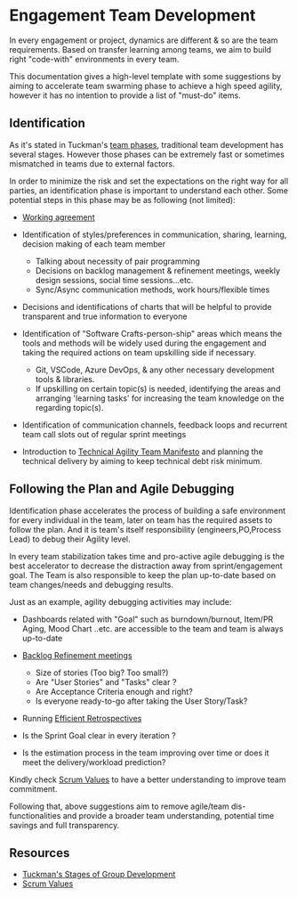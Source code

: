 # Engagement Team Development

In every engagement or project, dynamics are different & so are the team requirements. Based on transfer learning among teams, we aim to build right "code-with" environments in every team.

This documentation gives a high-level template with some suggestions by aiming to accelerate team swarming phase to achieve a high speed agility, however it has no intention to provide a list of "must-do" items.

## Identification

As it's stated in Tuckman's [team phases](https://en.wikipedia.org/wiki/Tuckman%27s_stages_of_group_development), traditional team development has several stages.
However those phases can be extremely fast or sometimes mismatched in teams due to external factors.

In order to minimize the risk and set the expectations on the right way for all parties, an identification phase is important to understand each other. Some potential steps in this phase may be as following (not limited):

- [Working agreement](/Continuous-Planning/Agile-Development/Team-Agreements/Working-Agreements.md)

- Identification of styles/preferences in communication, sharing, learning, decision making of each team member
  
  - Talking about necessity of pair programming
  - Decisions on backlog management & refinement meetings, weekly design sessions, social time sessions...etc.
  - Sync/Async communication methods, work hours/flexible times

- Decisions and identifications of charts that will be helpful to provide transparent and true information to everyone

- Identification of "Software Crafts-person-ship" areas which means the tools and methods will be widely used during the engagement and taking the required actions on team upskilling side if necessary.

  - Git, VSCode, Azure DevOps, & any other necessary development tools & libraries.
  - If upskilling on certain topic(s) is needed, identifying the areas and arranging 'learning tasks' for increasing the team knowledge on the regarding topic(s).

- Identification of communication channels, feedback loops and recurrent team call slots out of regular sprint meetings

- Introduction to [Technical Agility Team Manifesto](/Continuous-Planning/Agile-Development/Team-Agreements/Team-Manifesto.md) and planning the technical delivery by aiming to keep technical debt risk minimum.

## Following the Plan and Agile Debugging

Identification phase accelerates the process of building a safe environment for every individual in the team, later on team has the required assets to follow the plan.
And it is team's itself responsibility (engineers,PO,Process Lead) to debug their Agility level.

In every team stabilization takes time and pro-active agile debugging is the best accelerator to decrease the distraction away from sprint/engagement goal.  The Team is also responsible to keep the plan up-to-date based on team changes/needs and debugging results.

Just as an example, agility debugging activities may include:

- Dashboards related with "Goal" such as burndown/burnout, Item/PR Aging, Mood Chart ..etc. are accessible to the team and team is always up-to-date

- [Backlog Refinement meetings](/Continuous-Planning/Agile-Development/Backlog-Management/Backlog-Refinement.md)
  - Size of stories (Too big? Too small?)
  - Are "User Stories" and "Tasks" clear ?
  - Are Acceptance Criteria enough and right?
  - Is everyone ready-to-go after taking the User Story/Task?

- Running [Efficient Retrospectives](/Continuous-Planning/Agile-Development/Retrospectives.md)

- Is the Sprint Goal clear in every iteration ?

- Is the estimation process in the team improving over time or does it meet the delivery/workload prediction?

Kindly check [Scrum Values](https://scrumguides.org/scrum-guide.html) to have a better understanding to improve team commitment.

Following that, above suggestions aim to remove agile/team dis-functionalities and provide a broader team understanding, potential time savings and full transparency.

## Resources

- [Tuckman's Stages of Group Development](https://en.wikipedia.org/wiki/Tuckman%27s_stages_of_group_development)
- [Scrum Values](https://scrumguides.org/scrum-guide.html)
